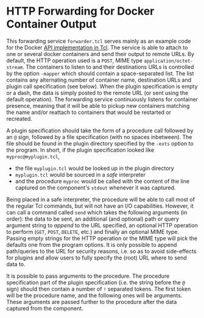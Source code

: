 # HTTP Forwarding for Docker Container Output

This forwarding service `forwarder.tcl` serves mainly as an example code for the
Docker [API implementation in Tcl][1].  The service is able to attach to one or
several docker containers and send their output to remote URLs.  By default, the
HTTP operation used is a `POST`, MIME type `application/octet-stream`.  The
containers to listen to and their destinations URLs is controlled by the option
`-mapper` which should contain a space-separated list.  The list contains any
alternating number of container name, destination URLs and plugin call
specification (see below).  When the plugin specification is empty or a dash,
the data is simply posted to the remote URL (or sent using the default
operation).  The forwarding service continuously listens for container presence,
meaning that it will be able to pickup new containers matching the name and/or
reattach to containers that would be restarted or recreated.

  [1]: https://github.com/efrecon/tockler

A plugin specification should take the form of a procedure call followed by an
`@` sign, followed by a file specification (with no spaces inbetween).  The file
should be found in the plugin directory specified by the `-exts` option to the
program.  In short, if the plugin specification looked like
`myproc@myplugin.tcl`,

* the file `myplugin.tcl` would be looked up in the plugin directory
* `myplugin.tcl` would be sourced in a *safe* interpreter
* and the procedure `myproc` would be called with the content of the line
  captured on the component's `stdout` whenever it was captured.

Being placed in a safe interpreter, the procedure will be able to call most of
the regular Tcl commands, but will not have an I/O capabilities.  However, it
can call a command called `send` which takes the following arguments (in order):
the data to be sent, an additional (and optional) path or query argument string
to *append* to the URL specified, an optional HTTP operation to perform (`GET`,
`POST`, `DELETE`, etc.) and finally an optional MIME type. Passing empty strings
for the HTTP operation or the MIME type will pick the defaults one from the
program options.  It is only possible to append path/queries to the URL for
security reasons, i.e. so as to avoid side-effects for plugins and allow users
to fully specify the (root) URL where to send data to.

It is possible to pass arguments to the procedure. The procedure specification
part of the plugin specification (i.e. the string before the `@` sign) should
then contain a number of `!` separated tokens. The first token will be the
procedure name, and the following ones will be arguments.  These arguments are
passed further to the procedure after the data captured from the component.
